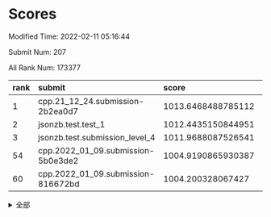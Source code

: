 # Scores

Modified Time: 2022-02-11 05:16:44

Submit Num: 207

All Rank Num: 173377

| rank |               submit               |       score        |       sigma        | pk_num |
| :--- | :--------------------------------- | :----------------- | :----------------- | :----- |
| 1    | cpp.21_12_24.submission-2b2ea0d7   | 1013.6468488785112 | 0.8025269800425038 | 3350   |
| 2    | jsonzb.test.test_1                 | 1012.4435150844951 | 0.798996504136588  | 3349   |
| 3    | jsonzb.test.submission_level_4     | 1011.9688087526541 | 0.7798133064725626 | 3350   |
| 54   | cpp.2022_01_09.submission-5b0e3de2 | 1004.9190865930387 | 0.7149696141338443 | 3352   |
| 60   | cpp.2022_01_09.submission-816672bd | 1004.200328067427  | 0.7133040338835184 | 3347   |


<details>
<summary>全部</summary>

| rank |                 submit                 |       score        |       sigma        | pk_num |
| :--- | :------------------------------------- | :----------------- | :----------------- | :----- |
| 1    | cpp.21_12_24.submission-2b2ea0d7       | 1013.6468488785112 | 0.8025269800425038 | 3350   |
| 2    | jsonzb.test.test_1                     | 1012.4435150844951 | 0.798996504136588  | 3349   |
| 3    | jsonzb.test.submission_level_4         | 1011.9688087526541 | 0.7798133064725626 | 3350   |
| 4    | gobigger.level_3.submission_level_3_10 | 1011.7977281426132 | 0.7889032278437854 | 3353   |
| 5    | gobigger.level_3.submission_level_3_36 | 1011.4757260744702 | 0.7708902177377757 | 3352   |
| 6    | gobigger.level_3.submission_level_3_45 | 1011.2702672350875 | 0.7746982961350282 | 3353   |
| 7    | gobigger.level_3.submission_level_3_27 | 1011.0983001661577 | 0.7744420045411796 | 3351   |
| 8    | gobigger.level_3.submission_level_3_22 | 1011.0967395643885 | 0.7631050051589815 | 3345   |
| 9    | gobigger.level_3.submission_level_3_41 | 1010.9730383411306 | 0.7676748147233553 | 3348   |
| 10   | gobigger.level_3.submission_level_3_28 | 1010.8707334853987 | 0.7871541956791032 | 3350   |
| 11   | gobigger.level_3.submission_level_3_42 | 1010.8460801356746 | 0.7645454051266766 | 3354   |
| 12   | gobigger.level_3.submission_level_3_23 | 1010.82758251482   | 0.7768390945645889 | 3351   |
| 13   | gobigger.level_3.submission_level_3_31 | 1010.8066943462214 | 0.7423776909713417 | 3348   |
| 14   | gobigger.level_3.submission_level_3_40 | 1010.7590977112541 | 0.7572710539647819 | 3352   |
| 15   | gobigger.level_3.submission_level_3_1  | 1010.6445005401382 | 0.7888040920583425 | 3350   |
| 16   | gobigger.level_3.submission_level_3_13 | 1010.6109206614408 | 0.7536250651300722 | 3347   |
| 17   | gobigger.level_3.submission_level_3_11 | 1010.6049579661899 | 0.7645661928593166 | 3351   |
| 18   | gobigger.level_3.submission_level_3_16 | 1010.529873499346  | 0.7672818846811528 | 3354   |
| 19   | gobigger.level_3.submission_level_3_46 | 1010.4844683771031 | 0.763209713147702  | 3349   |
| 20   | gobigger.level_3.submission_level_3_5  | 1010.4456606496365 | 0.7620336338862063 | 3355   |
| 21   | gobigger.level_3.submission_level_3_43 | 1010.4218348074204 | 0.7715828869146959 | 3353   |
| 22   | gobigger.level_3.submission_level_3_9  | 1010.3755130447706 | 0.7394028918636686 | 3353   |
| 23   | gobigger.level_3.submission_level_3_34 | 1010.256689643791  | 0.7533803814822974 | 3349   |
| 24   | gobigger.level_3.submission_level_3_49 | 1010.1609185725584 | 0.745521115137001  | 3352   |
| 25   | gobigger.level_3.submission_level_3_19 | 1010.1403691096529 | 0.7609954455429536 | 3351   |
| 26   | gobigger.level_3.submission_level_3_20 | 1010.1025824597322 | 0.7788727739497495 | 3355   |
| 27   | gobigger.level_3.submission_level_3_2  | 1010.0231341194051 | 0.7520452463129416 | 3353   |
| 28   | gobigger.level_3.submission_level_3_29 | 1009.9884387796435 | 0.7641153052944674 | 3349   |
| 29   | gobigger.level_3.submission_level_3_6  | 1009.9516254790899 | 0.7732491555952908 | 3352   |
| 30   | gobigger.level_3.submission_level_3_48 | 1009.9446473340575 | 0.7660426753499521 | 3348   |
| 31   | gobigger.level_3.submission_level_3_17 | 1009.8824022160927 | 0.7477626770464936 | 3352   |
| 32   | gobigger.level_3.submission_level_3_37 | 1009.8822211505556 | 0.7483095489223368 | 3349   |
| 33   | gobigger.level_3.submission_level_3_32 | 1009.8709230317667 | 0.7645134976832026 | 3347   |
| 34   | gobigger.level_3.submission_level_3_14 | 1009.8530263444453 | 0.7616545870226978 | 3350   |
| 35   | gobigger.level_3.submission_level_3_4  | 1009.8113824923983 | 0.7737598929206962 | 3354   |
| 36   | gobigger.level_3.submission_level_3_8  | 1009.7884093264588 | 0.7585022461988494 | 3346   |
| 37   | gobigger.level_3.submission_level_3_21 | 1009.7721081296289 | 0.7744289281342528 | 3352   |
| 38   | gobigger.level_3.submission_level_3_39 | 1009.7272585491991 | 0.760715043998496  | 3348   |
| 39   | gobigger.level_3.submission_level_3_18 | 1009.7249298915202 | 0.7706773394956667 | 3351   |
| 40   | gobigger.level_3.submission_level_3_38 | 1009.5965191025939 | 0.7549318201877023 | 3351   |
| 41   | gobigger.level_3.submission_level_3_33 | 1009.5517753773903 | 0.7723349291594417 | 3348   |
| 42   | gobigger.level_3.submission_level_3_3  | 1009.4803756875181 | 0.7428524305363601 | 3351   |
| 43   | gobigger.level_3.submission_level_3_47 | 1009.3820336725404 | 0.7495780483812726 | 3348   |
| 44   | gobigger.level_3.submission_level_3_7  | 1009.3130636273257 | 0.7488189332115153 | 3349   |
| 45   | gobigger.level_3.submission_level_3_44 | 1009.2862329514487 | 0.7491345940460399 | 3344   |
| 46   | gobigger.level_3.submission_level_3_25 | 1009.259026084607  | 0.7437516026205124 | 3348   |
| 47   | gobigger.level_3.submission_level_3_15 | 1009.0971302532313 | 0.7555445882825246 | 3354   |
| 48   | gobigger.level_3.submission_level_3_0  | 1009.081152396526  | 0.75513092033613   | 3346   |
| 49   | gobigger.level_3.submission_level_3_26 | 1009.0474904780846 | 0.7486022680419522 | 3351   |
| 50   | gobigger.level_3.submission_level_3_24 | 1008.8528361449793 | 0.7389576231813442 | 3349   |
| 51   | gobigger.level_3.submission_level_3_35 | 1008.5797022296791 | 0.7493680419401672 | 3343   |
| 52   | gobigger.level_3.submission_level_3_12 | 1008.5338838318883 | 0.7241130973685219 | 3344   |
| 53   | gobigger.level_3.submission_level_3_30 | 1008.1606829392452 | 0.7361251147312322 | 3350   |
| 54   | cpp.2022_01_09.submission-5b0e3de2     | 1004.9190865930387 | 0.7149696141338443 | 3352   |
| 55   | gobigger.level_1.submission_level_1_10 | 1004.6542691883792 | 0.7217912845709138 | 3347   |
| 56   | gobigger.level_1.submission_level_1_47 | 1004.4335073524338 | 0.707341793116181  | 3348   |
| 57   | gobigger.level_1.submission_level_1_26 | 1004.4134332083988 | 0.7181168639003174 | 3350   |
| 58   | gobigger.level_1.submission_level_1_21 | 1004.317616469069  | 0.7095078920306856 | 3352   |
| 59   | gobigger.level_1.submission_level_1_15 | 1004.2811254102845 | 0.7254928946502768 | 3349   |
| 60   | cpp.2022_01_09.submission-816672bd     | 1004.200328067427  | 0.7133040338835184 | 3347   |
| 61   | gobigger.level_1.submission_level_1_20 | 1003.9507866273334 | 0.7162400972093513 | 3354   |
| 62   | gobigger.level_1.submission_level_1_31 | 1003.887919145689  | 0.71018521579358   | 3352   |
| 63   | gobigger.level_1.submission_level_1_34 | 1003.8689418320288 | 0.7248894957520781 | 3349   |
| 64   | gobigger.level_1.submission_level_1_33 | 1003.8656358414929 | 0.7124752845477192 | 3353   |
| 65   | gobigger.level_1.submission_level_1_39 | 1003.8512150581655 | 0.7185851298464211 | 3353   |
| 66   | gobigger.level_1.submission_level_1_29 | 1003.7402859462503 | 0.713853952287307  | 3351   |
| 67   | gobigger.level_1.submission_level_1_16 | 1003.7031259707209 | 0.7174182827304999 | 3353   |
| 68   | gobigger.level_1.submission_level_1_36 | 1003.6515939266865 | 0.7153903802517074 | 3349   |
| 69   | gobigger.level_1.submission_level_1_42 | 1003.5836270027011 | 0.7191538831797302 | 3351   |
| 70   | gobigger.level_1.submission_level_1_35 | 1003.568424010179  | 0.7237101275503118 | 3350   |
| 71   | gobigger.level_1.submission_level_1_30 | 1003.5553248351533 | 0.7271184084904164 | 3349   |
| 72   | gobigger.level_1.submission_level_1_32 | 1003.5138720636324 | 0.7159955024440845 | 3354   |
| 73   | gobigger.level_1.submission_level_1_37 | 1003.4635990162202 | 0.7182136162854544 | 3349   |
| 74   | gobigger.level_1.submission_level_1_2  | 1003.458220665545  | 0.7098676365692084 | 3347   |
| 75   | gobigger.level_1.submission_level_1_23 | 1003.4543329149302 | 0.7095231270822475 | 3350   |
| 76   | gobigger.level_1.submission_level_1_38 | 1003.4007263044084 | 0.7157857800775627 | 3351   |
| 77   | gobigger.level_1.submission_level_1_13 | 1003.3661696989785 | 0.7148037088665812 | 3347   |
| 78   | gobigger.level_1.submission_level_1_0  | 1003.3513745946809 | 0.7166038670585871 | 3348   |
| 79   | gobigger.level_1.submission_level_1_27 | 1003.2970175088493 | 0.7197268880836308 | 3351   |
| 80   | gobigger.level_1.submission_level_1_14 | 1003.270626228648  | 0.7087641128073837 | 3350   |
| 81   | gobigger.level_1.submission_level_1_3  | 1003.2370776206016 | 0.7189353409655861 | 3346   |
| 82   | gobigger.level_1.submission_level_1_48 | 1003.2186454091869 | 0.720619882630718  | 3350   |
| 83   | gobigger.level_1.submission_level_1_4  | 1003.180564737073  | 0.7140508993873642 | 3352   |
| 84   | gobigger.level_1.submission_level_1_44 | 1003.1731504429996 | 0.7247590677206235 | 3353   |
| 85   | gobigger.level_1.submission_level_1_6  | 1003.1257481586281 | 0.7143723628920413 | 3352   |
| 86   | gobigger.level_1.submission_level_1_9  | 1003.0542595455562 | 0.7143134508238909 | 3348   |
| 87   | gobigger.level_1.submission_level_1_43 | 1003.0252773888964 | 0.7249765910379025 | 3349   |
| 88   | gobigger.level_1.submission_level_1_22 | 1002.9720516933166 | 0.7217702696620785 | 3346   |
| 89   | gobigger.level_1.submission_level_1_28 | 1002.965573691442  | 0.7078789912275315 | 3351   |
| 90   | gobigger.level_1.submission_level_1_5  | 1002.9199022022411 | 0.7152335952945464 | 3351   |
| 91   | gobigger.level_1.submission_level_1_11 | 1002.902955987029  | 0.7064790427086921 | 3351   |
| 92   | gobigger.level_1.submission_level_1_46 | 1002.8511030442918 | 0.7155287334450452 | 3348   |
| 93   | gobigger.level_1.submission_level_1_45 | 1002.8279894885961 | 0.7202813018656338 | 3348   |
| 94   | gobigger.level_1.submission_level_1_17 | 1002.7868596828148 | 0.7121451913536793 | 3354   |
| 95   | gobigger.level_1.submission_level_1_1  | 1002.6479294884109 | 0.7080572627114621 | 3346   |
| 96   | gobigger.level_1.submission_level_1_41 | 1002.5969045448031 | 0.710326320929893  | 3350   |
| 97   | gobigger.level_1.submission_level_1_40 | 1002.5912468347713 | 0.7188813955037722 | 3351   |
| 98   | gobigger.level_1.submission_level_1_25 | 1002.5497680397    | 0.7119859321753007 | 3355   |
| 99   | gobigger.level_1.submission_level_1_12 | 1002.5166320183199 | 0.712567443959536  | 3352   |
| 100  | gobigger.level_1.submission_level_1_8  | 1002.3396253546742 | 0.7156001736854123 | 3353   |
| 101  | gobigger.level_1.submission_level_1_7  | 1002.3305709884507 | 0.712650004349571  | 3352   |
| 102  | gobigger.level_1.submission_level_1_49 | 1002.2571672099793 | 0.7133449509958745 | 3349   |
| 103  | gobigger.level_1.submission_level_1_18 | 1002.2514992122186 | 0.7186468628318516 | 3349   |
| 104  | gobigger.level_1.submission_level_1_24 | 1001.9671713675061 | 0.7159873871447481 | 3352   |
| 105  | gobigger.level_1.submission_level_1_19 | 1001.6807944369313 | 0.704580797291003  | 3349   |
| 106  | gobigger.random.submission_random_23   | 997.1888284250881  | 0.6963119498776923 | 3347   |
| 107  | gobigger.random.submission_random_48   | 997.035307231149   | 0.7080982572393831 | 3354   |
| 108  | gobigger.random.submission_random_6    | 996.8422592664041  | 0.72050357202516   | 3352   |
| 109  | gobigger.random.submission_random_16   | 996.7586283952304  | 0.7014067666010806 | 3351   |
| 110  | gobigger.random.submission_random_31   | 996.7199502735191  | 0.7124222484042781 | 3355   |
| 111  | gobigger.random.submission_random_21   | 996.5432239983277  | 0.7145102233046625 | 3348   |
| 112  | gobigger.random.submission_random_7    | 996.5371751576264  | 0.7050373883371462 | 3350   |
| 113  | gobigger.random.submission_random_26   | 996.49200277052    | 0.7069176211746078 | 3353   |
| 114  | gobigger.random.submission_random_36   | 996.3709412487215  | 0.7166298783762175 | 3350   |
| 115  | gobigger.random.submission_random_42   | 996.3670256985371  | 0.7241866570361819 | 3352   |
| 116  | gobigger.random.submission_random_24   | 996.3453454581817  | 0.7141052508526355 | 3349   |
| 117  | gobigger.random.submission_random_30   | 996.2956438633013  | 0.7080512045638385 | 3349   |
| 118  | gobigger.random.submission_random_27   | 996.2406464414095  | 0.7045426596140247 | 3350   |
| 119  | gobigger.random.submission_random_28   | 996.208835593294   | 0.6930527063134468 | 3347   |
| 120  | gobigger.random.submission_random_10   | 996.0871513549595  | 0.7033440084598185 | 3355   |
| 121  | gobigger.random.submission_random_25   | 996.006971709404   | 0.7178794408156451 | 3350   |
| 122  | gobigger.random.submission_random_45   | 995.9705322325835  | 0.7043411431972352 | 3347   |
| 123  | gobigger.random.submission_random_5    | 995.9064851680212  | 0.7043469049867813 | 3347   |
| 124  | gobigger.random.submission_random_32   | 995.8792579307005  | 0.709365245631402  | 3351   |
| 125  | gobigger.random.submission_random_12   | 995.8704852483046  | 0.7127539463529093 | 3350   |
| 126  | gobigger.random.submission_random_39   | 995.8227267066807  | 0.7081795435967337 | 3350   |
| 127  | gobigger.random.submission_random_18   | 995.8219706434226  | 0.721541944539548  | 3354   |
| 128  | gobigger.random.submission_random_47   | 995.8028124431819  | 0.7088456885824141 | 3351   |
| 129  | gobigger.random.submission_random_38   | 995.7863452174832  | 0.7175486920097541 | 3354   |
| 130  | gobigger.random.submission_random_40   | 995.7731380336227  | 0.7026338432077157 | 3346   |
| 131  | gobigger.random.submission_random_29   | 995.7721772303363  | 0.7098045910839204 | 3350   |
| 132  | gobigger.random.submission_random_2    | 995.7677404492778  | 0.7141825401334091 | 3347   |
| 133  | gobigger.random.submission_random_13   | 995.7147141926346  | 0.7128789812609004 | 3351   |
| 134  | gobigger.random.submission_random_43   | 995.7133811914907  | 0.7120132268238846 | 3347   |
| 135  | gobigger.random.submission_random_33   | 995.7091792680923  | 0.7039564260129697 | 3349   |
| 136  | gobigger.random.submission_random_1    | 995.6983510545934  | 0.7197128594678066 | 3347   |
| 137  | gobigger.random.submission_random_0    | 995.6752495584202  | 0.7088497863817435 | 3355   |
| 138  | gobigger.random.submission_random_22   | 995.6249797607327  | 0.713532507143259  | 3354   |
| 139  | gobigger.random.submission_random_8    | 995.6052646534922  | 0.7139148704785595 | 3349   |
| 140  | gobigger.random.submission_random_46   | 995.6051007689754  | 0.7064570424554614 | 3348   |
| 141  | gobigger.random.submission_random_3    | 995.5513739086556  | 0.7141264126577703 | 3347   |
| 142  | gobigger.random.submission_random_14   | 995.5193753085122  | 0.7207961625164372 | 3351   |
| 143  | gobigger.random.submission_random_49   | 995.4257282886151  | 0.7129357462924898 | 3349   |
| 144  | gobigger.random.submission_random_20   | 995.4094316937275  | 0.7097771922101856 | 3349   |
| 145  | gobigger.random.submission_random_15   | 995.3504084189555  | 0.7101149545954702 | 3349   |
| 146  | gobigger.random.submission_random_35   | 995.3459123928959  | 0.7126168061638861 | 3350   |
| 147  | gobigger.random.submission_random_19   | 995.2236035296173  | 0.7089159440488515 | 3351   |
| 148  | gobigger.random.submission_random_17   | 995.1985569817251  | 0.7041179176073368 | 3349   |
| 149  | gobigger.random.submission_random_34   | 995.1543092854043  | 0.7097040763546617 | 3357   |
| 150  | gobigger.random.submission_random_44   | 995.0545395193813  | 0.714844153168755  | 3349   |
| 151  | gobigger.random.submission_random_4    | 994.8039922296281  | 0.7288691737281154 | 3349   |
| 152  | gobigger.random.submission_random_11   | 994.6295811286088  | 0.7223942092544295 | 3348   |
| 153  | gobigger.random.submission_random_37   | 994.3421647185277  | 0.7078962542028354 | 3350   |
| 154  | gobigger.random.submission_random_9    | 994.2358459775289  | 0.7243346078586524 | 3349   |
| 155  | gobigger.random.submission_random_41   | 994.1223138464957  | 0.7084904812238598 | 3351   |
| 156  | gobigger.level_2.submission_level_2_2  | 993.7424440947121  | 0.7252290820043487 | 3348   |
| 157  | gobigger.level_2.submission_level_2_31 | 993.7134992011057  | 0.7192783329045345 | 3352   |
| 158  | gobigger.level_2.submission_level_2_21 | 993.7131885489068  | 0.7241507675165741 | 3352   |
| 159  | gobigger.level_2.submission_level_2_43 | 993.3748597744845  | 0.7245309510767743 | 3350   |
| 160  | gobigger.level_2.submission_level_2_39 | 993.1635016455823  | 0.7261495550898471 | 3347   |
| 161  | gobigger.level_2.submission_level_2_49 | 993.0557994079919  | 0.7467671507823345 | 3353   |
| 162  | gobigger.level_2.submission_level_2_17 | 993.0253752386601  | 0.7314100339193866 | 3352   |
| 163  | gobigger.level_2.submission_level_2_45 | 993.0005216073095  | 0.7445410810367842 | 3351   |
| 164  | gobigger.level_2.submission_level_2_27 | 992.9833664921857  | 0.7436844595609541 | 3348   |
| 165  | gobigger.level_2.submission_level_2_22 | 992.9783361469104  | 0.7440053172985467 | 3356   |
| 166  | gobigger.level_2.submission_level_2_30 | 992.8520364875251  | 0.751949074222012  | 3348   |
| 167  | gobigger.level_2.submission_level_2_13 | 992.8031259176911  | 0.7342188304063243 | 3352   |
| 168  | gobigger.level_2.submission_level_2_35 | 992.6498862065538  | 0.7350647869313627 | 3355   |
| 169  | gobigger.level_2.submission_level_2_9  | 992.6115509679736  | 0.7481854806008238 | 3348   |
| 170  | gobigger.level_2.submission_level_2_19 | 992.5344506490636  | 0.7568943473906639 | 3354   |
| 171  | gobigger.level_2.submission_level_2_42 | 992.5290993852257  | 0.7433039142578873 | 3351   |
| 172  | gobigger.level_2.submission_level_2_47 | 992.4191729807808  | 0.7349131120053675 | 3356   |
| 173  | gobigger.level_2.submission_level_2_15 | 992.3786619869627  | 0.7508320042286045 | 3354   |
| 174  | gobigger.level_2.submission_level_2_14 | 992.3728436653031  | 0.7470900671670472 | 3351   |
| 175  | gobigger.level_2.submission_level_2_6  | 992.3682166605471  | 0.7472059816058491 | 3350   |
| 176  | gobigger.level_2.submission_level_2_24 | 992.3636124491366  | 0.7415601473599379 | 3348   |
| 177  | gobigger.level_2.submission_level_2_44 | 992.3109345851385  | 0.7487658272082297 | 3355   |
| 178  | gobigger.level_2.submission_level_2_20 | 992.2681355111832  | 0.7306354648016486 | 3350   |
| 179  | gobigger.level_2.submission_level_2_11 | 992.2668775487339  | 0.7380920810008661 | 3346   |
| 180  | gobigger.level_2.submission_level_2_1  | 992.2437745117105  | 0.7302037962995369 | 3349   |
| 181  | gobigger.level_2.submission_level_2_25 | 992.1857349375354  | 0.7814408460369091 | 3353   |
| 182  | gobigger.level_2.submission_level_2_8  | 992.1346770280146  | 0.7436769022419668 | 3345   |
| 183  | gobigger.level_2.submission_level_2_10 | 992.1087880686937  | 0.7533108016813991 | 3353   |
| 184  | gobigger.level_2.submission_level_2_23 | 992.0258059378609  | 0.7405729563942047 | 3355   |
| 185  | gobigger.level_2.submission_level_2_12 | 991.9585383851054  | 0.7505020687274555 | 3345   |
| 186  | gobigger.level_2.submission_level_2_48 | 991.9214694756864  | 0.7362489746442724 | 3351   |
| 187  | gobigger.level_2.submission_level_2_37 | 991.9178315326978  | 0.7461007258539502 | 3350   |
| 188  | gobigger.level_2.submission_level_2_29 | 991.7978765386573  | 0.7517841203146801 | 3350   |
| 189  | gobigger.level_2.submission_level_2_38 | 991.7913532204143  | 0.7414725709542359 | 3352   |
| 190  | gobigger.level_2.submission_level_2_4  | 991.786986242949   | 0.757917061373014  | 3349   |
| 191  | gobigger.level_2.submission_level_2_41 | 991.6155116940043  | 0.7480435049052888 | 3348   |
| 192  | gobigger.level_2.submission_level_2_3  | 991.6011838122756  | 0.7504524987805438 | 3350   |
| 193  | gobigger.level_2.submission_level_2_32 | 991.5811560087362  | 0.765297874698795  | 3349   |
| 194  | gobigger.level_2.submission_level_2_34 | 991.5356385777504  | 0.7828048296620604 | 3354   |
| 195  | gobigger.level_2.submission_level_2_0  | 991.5262603586306  | 0.7435601754546823 | 3351   |
| 196  | gobigger.level_2.submission_level_2_36 | 991.4722160894671  | 0.7412137112721774 | 3345   |
| 197  | gobigger.level_2.submission_level_2_5  | 991.4250793602312  | 0.7599006774750335 | 3348   |
| 198  | gobigger.level_2.submission_level_2_33 | 991.390302389396   | 0.7707647077637528 | 3349   |
| 199  | gobigger.level_2.submission_level_2_7  | 991.2048311220058  | 0.7550419768167371 | 3352   |
| 200  | gobigger.level_2.submission_level_2_18 | 991.0065965520064  | 0.7534542809659105 | 3351   |
| 201  | gobigger.level_2.submission_level_2_40 | 990.9399235390994  | 0.7528960084379415 | 3357   |
| 202  | gobigger.level_2.submission_level_2_46 | 990.9312591096453  | 0.7430124630424988 | 3351   |
| 203  | gobigger.level_2.submission_level_2_26 | 990.9165206778337  | 0.7557622461008281 | 3351   |
| 204  | gobigger.level_2.submission_level_2_28 | 990.6644113124713  | 0.7517758650450588 | 3350   |
| 205  | gobigger.level_2.submission_level_2_16 | 989.9750384035913  | 0.763047162758674  | 3352   |
| 206  | gobigger.none.submission_none_0        | 978.3706137538297  | 1.2219335270001739 | 3350   |
| 207  | gobigger.none.submission_none_1        | 978.0792338824468  | 1.212096261066013  | 3352   |

</details>